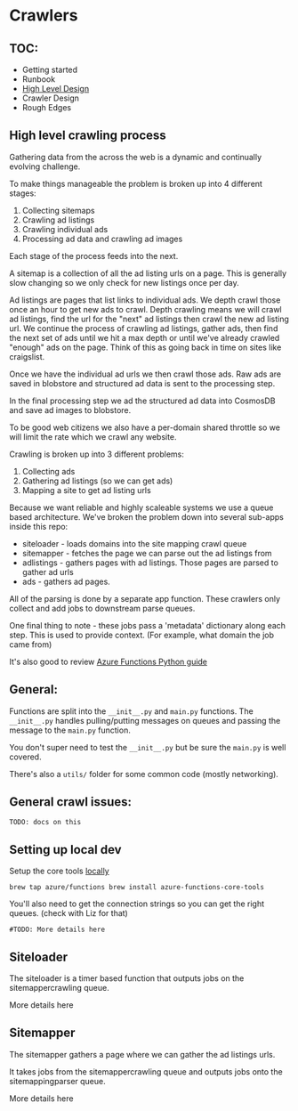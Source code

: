 # Crawlers

## TOC:

- Getting started
- Runbook
- [High Level Design](./docs/design.md)
- Crawler Design
- Rough Edges

## High level crawling process

Gathering data from the across the web is a dynamic and continually evolving challenge.

To make things manageable the problem is broken up into 4 different stages:

1. Collecting sitemaps
2. Crawling ad listings
3. Crawling individual ads
4. Processing ad data and crawling ad images

Each stage of the process feeds into the next.

A sitemap is a collection of all the ad listing urls on a page. This is generally slow changing so we only check for new listings once per day.

Ad listings are pages that list links to individual ads. We depth crawl those once an hour to get new ads to crawl. Depth crawling means we will crawl ad listings, find the url for the "next" ad listings then crawl the new ad listing url. We continue the process of crawling ad listings, gather ads, then find the next set of ads until we hit a max depth or until we've already crawled "enough" ads on the page. Think of this as going back in time on sites like craigslist.

Once we have the individual ad urls we then crawl those ads. Raw ads are saved in blobstore and structured ad data is sent to the processing step.

In the final processing step we ad the structured ad data into CosmosDB and save ad images to blobstore.

To be good web citizens we also have a per-domain shared throttle so we will limit the rate which we crawl any website.

Crawling is broken up into 3 different problems:

1. Collecting ads
2. Gathering ad listings (so we can get ads)
3. Mapping a site to get ad listing urls

Because we want reliable and highly scaleable systems we use a queue based architecture. We've broken the problem down into several sub-apps inside this repo:

- siteloader - loads domains into the site mapping crawl queue
- sitemapper - fetches the page we can parse out the ad listings from
- adlistings - gathers pages with ad listings. Those pages are parsed to gather ad urls
- ads - gathers ad pages.

All of the parsing is done by a separate app function. These crawlers only collect and add jobs to downstream parse queues.

One final thing to note - these jobs pass a 'metadata' dictionary along each step. This is used to provide context. (For example, what domain the job came from)

It's also good to review [Azure Functions Python guide](https://docs.microsoft.com/en-us/azure/azure-functions/functions-reference-python)

## General:

Functions are split into the `__init__.py` and `main.py` functions. The `__init__.py` handles pulling/putting messages on queues and passing the message to the `main.py` function.

You don't super need to test the `__init__.py` but be sure the `main.py` is well covered.

There's also a `utils/` folder for some common code (mostly networking).

## General crawl issues:

`TODO: docs on this`

## Setting up local dev

Setup the core tools [locally](https://docs.microsoft.com/en-us/azure/azure-functions/functions-run-local#brew)

`brew tap azure/functions brew install azure-functions-core-tools`

You'll also need to get the connection strings so you can get the right queues. (check with Liz for that)

`#TODO: More details here`

## Siteloader

The siteloader is a timer based function that outputs jobs on the sitemappercrawling queue.

More details here

## Sitemapper

The sitemapper gathers a page where we can gather the ad listings urls.

It takes jobs from the sitemappercrawling queue and outputs jobs onto the sitemappingparser queue.

More details here
